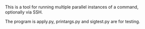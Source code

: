 This is a tool for running multiple parallel instances of a command,
optionally via SSH.

The program is apply.py, printargs.py and sigtest.py are for testing.
